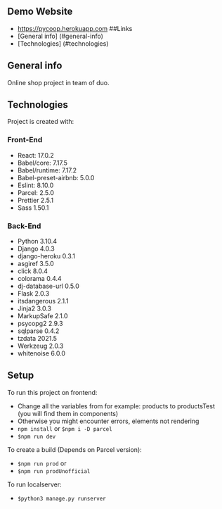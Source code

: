 ## Demo Website
* https://pycoop.herokuapp.com
##Links
* [General info] (#general-info)
* [Technologies] (#technologies)
## General info
Online shop project in team of duo.

## Technologies
Project is created with:
### Front-End
* React: 17.0.2
* Babel/core: 7.17.5
* Babel/runtime: 7.17.2
* Babel-preset-airbnb: 5.0.0
* Eslint: 8.10.0
* Parcel: 2.5.0
* Prettier 2.5.1
* Sass 1.50.1
### Back-End
* Python 3.10.4
* Django 4.0.3
* django-heroku 0.3.1
* asgiref 3.5.0
* click 8.0.4
* colorama 0.4.4
* dj-database-url 0.5.0
* Flask 2.0.3
* itsdangerous 2.1.1
* Jinja2 3.0.3
* MarkupSafe 2.1.0
* psycopg2 2.9.3
* sqlparse 0.4.2
* tzdata 2021.5
* Werkzeug 2.0.3
* whitenoise 6.0.0
## Setup
To run this project on frontend:
* Change all the variables from for example: products to productsTest (you will find them in components)
* Otherwise you might encounter errors, elements not rendering
* ```npm install``` or ```$npm i -D parcel```
* ```$npm run dev```

To create a build (Depends on Parcel version):
* ```$npm run prod```
or 
* ```$npm run prodUnofficial```

To run localserver:
* ```$python3 manage.py runserver```



